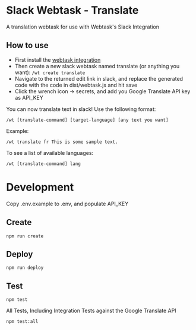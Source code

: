 # Slack Webtask - Translate

A translation webtask for use with Webtask's Slack Integration

## How to use

* First install the [webtask integration](https://webtask.io/slack)
* Then create a new slack webtask named translate (or anything you want):
`
/wt create translate
`
* Navigate to the returned edit link in slack, and replace the generated code with the code in dist/webtask.js and hit save
* Click the wrench icon -> secrets, and add you Google Translate API key as API\_KEY

You can now translate text in slack! Use the following format:

`/wt [translate-command] [target-language] [any text you want]`

Example:

`/wt translate fr This is some sample text.`

To see a list of available languages:

`/wt [translate-command] lang`

# Development

Copy .env.example to .env, and populate API\_KEY

## Create
`npm run create`

## Deploy
`npm run deploy`

## Test
`npm test`

All Tests, Including Integration Tests against the Google Translate API

`npm test:all`
